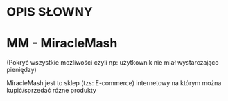 # OPIS SŁOWNY

# MM - MiracleMash

(Pokryć wszystkie możliwości czyli np: użytkownik nie miał wystarczająco pieniędzy)

MiracleMash jest to sklep (tzs: E-commerce) internetowy na którym można kupić/sprzedać różne produkty
